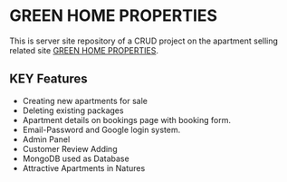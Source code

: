 # GREEN HOME PROPERTIES

This is server site repository of a CRUD project on the apartment selling related site [GREEN HOME PROPERTIES](https://niche-website-ms.web.app/).


## KEY Features

* Creating new apartments for sale
* Deleting existing packages
* Apartment details on bookings page with booking form.
* Email-Password and Google login system.
* Admin Panel
* Customer Review Adding
* MongoDB used as Database
* Attractive Apartments in Natures